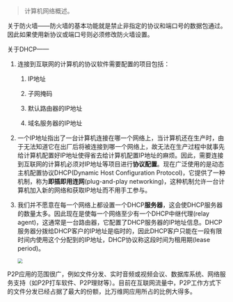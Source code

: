> 计算机网络概述。

关于防火墙——防火墙的基本功能就是禁止非指定的协议和端口号的数据包通过。因此如果使用新协议或端口号则必须修改防火墙设置。

关于DHCP——

1. 连接到互联网的计算机的协议软件需要配置的项目包括：

    1. IP地址

    2. 子网掩码

    3. 默认路由器的IP地址

    4. 域名服务器的IP地址

2. 一个IP地址指出了一台计算机连接在哪一个网络上，当计算机还在生产时，由于无法知道它在出厂后将被连接到哪一个网络上，故无法在生产过程中就事先给计算机配置好IP地址使得省去给计算机配置IP地址的麻烦。因此，需要连接到互联网的计算机必须对IP地址等项目进行**协议配置**。现在广泛使用的是动态主机配置协议DHCP(Dynamic Host Configuration Protocol)，它提供了一种机制，称为**即插即用连网**(plug-and-play networking)，这种机制允许一台计算机加入新的网络和获取IP地址而不用手工参与。

3. 我们并不愿意在每一个网络上都设置一个DHCP**服务器**，这会使DHCP服务器的数量太多。因此现在是使每一个网络至少有一个DHCP中继代理(relay agent)，这通常是一台路由器，它配置了DHCP服务器的IP地址信息。DHCP服务器分拨给DHCP客户的IP地址是临时的，因此DHCP客户只能在一段有限时间内使用这个分配到的IP地址，DHCP协议称这段时间为租用期(lease period)。

    <img src="../../resources/images/notebook/杂技/计算机网络/64.png" style="zoom:67%;" />

P2P应用的范围很广，例如文件分发、实时音频或视频会议、数据库系统、网络服务支持（如P2P打车软件、P2P理财等）。目前在互联网流量中，P2P工作方式下的文件分发已经占据了最大的份额，比万维网应用所占的比例大得多。
